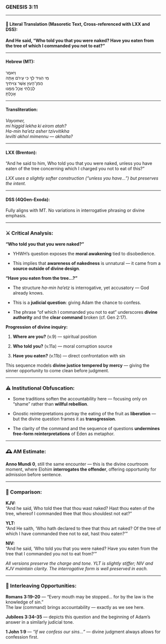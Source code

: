 ### **GENESIS 3:11**

---

#### 📜 Literal Translation (Masoretic Text, Cross-referenced with LXX and DSS):

**And He said, “Who told you that you were naked? Have you eaten from the tree of which I commanded you not to eat?”**

---

#### Hebrew (MT):

וַיֹּאמֶר  
מִי הִגִּיד לְךָ כִּי עֵירֹם אָתָּה  
הֲמִן־הָעֵץ אֲשֶׁר צִוִּיתִיךָ  
לְבִלְתִּי אֲכָל מִמֶּנּוּ  
אָכָלְתָּ

---

#### Transliteration:

_Vayomer,  
mi higgid lekha ki eirom atah?  
Ha-min ha’etz asher tzivvitikha  
levilti akhol mimennu — akhalta?_

---

#### LXX (Brenton):

“And he said to him, Who told you that you were naked, unless you have eaten of the tree concerning which I charged you not to eat of this?”

_LXX uses a slightly softer construction (“unless you have…”) but preserves the intent._

---

#### DSS (4QGen-Exoda):

Fully aligns with MT. No variations in interrogative phrasing or divine emphasis.

---

### ⚔️ Critical Analysis:

**“Who told you that you were naked?”**

- YHWH’s question exposes the **moral awakening** tied to disobedience.
    
- This implies that **awareness of nakedness** is unnatural — it came from a **source outside of divine design**.
    

**“Have you eaten from the tree…?”**

- The structure _ha-min ha’etz_ is interrogative, yet accusatory — God already knows.
    
- This is a **judicial question**: giving Adam the chance to confess.
    
- The phrase “of which I commanded you not to eat” underscores **divine authority** and the **clear command** broken (cf. Gen 2:17).
    

**Progression of divine inquiry:**

1. **Where are you?** (v.9) — spiritual position
    
2. **Who told you?** (v.11a) — moral corruption source
    
3. **Have you eaten?** (v.11b) — direct confrontation with sin
    

This sequence models **divine justice tempered by mercy** — giving the sinner opportunity to come clean before judgment.

---

### ⚠️ Institutional Obfuscation:

- Some traditions soften the accountability here — focusing only on “shame” rather than **willful rebellion**.
    
- Gnostic reinterpretations portray the eating of the fruit as **liberation** — but the divine question frames it as **transgression**.
    
- The clarity of the command and the sequence of questions **undermines free-form reinterpretations** of Eden as metaphor.
    

---

### 🕰️ AM Estimate:

**Anno Mundi 0**, still the same encounter — this is the divine courtroom moment, where Elohim **interrogates the offender**, offering opportunity for admission before sentence.

---

### 📖 Comparison:

**KJV:**  
“And he said, Who told thee that thou wast naked? Hast thou eaten of the tree, whereof I commanded thee that thou shouldest not eat?”

**YLT:**  
“And He saith, ‘Who hath declared to thee that thou art naked? Of the tree of which I have commanded thee not to eat, hast thou eaten?’”

**NIV:**  
“And he said, ‘Who told you that you were naked? Have you eaten from the tree that I commanded you not to eat from?’”

_All versions preserve the charge and tone. YLT is slightly stiffer; NIV and KJV maintain clarity. The interrogative form is well preserved in each._

---

### 🔗 Interleaving Opportunities:

**Romans 3:19–20** — “Every mouth may be stopped… for by the law is the knowledge of sin.”  
The law (command) brings accountability — exactly as we see here.

**Jubilees 3:34–35** — depicts this question and the beginning of Adam’s answer in a similarly judicial tone.

**1 John 1:9** — _“If we confess our sins…”_ — divine judgment always allows for confession first.